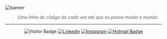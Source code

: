 ![banner](https://user-images.githubusercontent.com/64603070/194763225-b1dae45f-ea9b-4bc1-a28e-0f9b2cab4b38.gif)

> *Uma linha de código de cada vez até que eu possa mudar o mundo.*

<hr/>
<div align="center">

![Visitor Badge](https://visitor-badge.glitch.me/badge?page_id=arimariojesus.arimariojesus&right_color=0D0D0D&left_color=060606&left_text=👀)
[![Linkedin](https://img.shields.io/badge/-LinkedIn-060606?style=flat&labelColor=0D0D0D&logo=Linkedin&Color=white)](https://www.linkedin.com/in/arimario-jesus/)
[![Instagram](https://img.shields.io/badge/-Instagram-060606?style=flat&labelColor=0D0D0D&logo=instagram&logoColor=white)](https://www.instagram.com/codeeveryday365)
[![Hotmail Badge](https://img.shields.io/badge/-Hotmail-060606?style=flat&labelColor=0D0D0D&logo=Microsoft-Outlook&Color=white)](mailto:arimario.jesus@hotmail.com)

</div>
